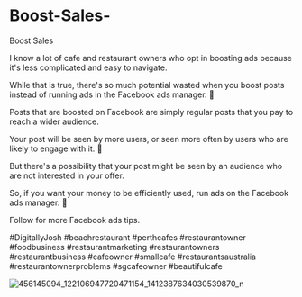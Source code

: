 # Boost-Sales-
Boost Sales 

I know a lot of cafe and restaurant owners who opt in boosting ads because it's less complicated and easy to navigate.

While that is true, there's so much potential wasted when you boost posts instead of running ads in the Facebook ads manager. 🤯

Posts that are boosted on Facebook are simply regular posts that you pay to reach a wider audience.

Your post will be seen by more users, or seen more often by users who are likely to engage with it. 👀

But there's a possibility that your post might be seen by an audience who are not interested in your offer.

So, if you want your money to be efficiently used, run ads on the Facebook ads manager. 🍂

Follow for more Facebook ads tips.

#DigitallyJosh #beachrestaurant #perthcafes #restaurantowner #foodbusiness #restaurantmarketing #restaurantowners #restaurantbusiness #cafeowner #smallcafe #restaurantsaustralia #restaurantownerproblems #sgcafeowner #beautifulcafe

![456145094_122106947720471154_1412387634030539870_n](https://github.com/user-attachments/assets/18fe87b4-fcca-41c4-bf54-adf3beff96c5)
